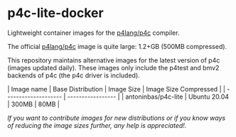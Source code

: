# p4c-lite-docker
Lightweight container images for the [p4lang/p4c](https://github.com/p4lang/p4c)
compiler.

The official [p4lang/p4c](https://hub.docker.com/r/p4lang/p4c/) image is quite
large: 1.2+GB (500MB compressed).

This repository maintains alternative images for the latest version of p4c
(images updated daily). These images only include the p4test and bmv2 backends
of p4c (the p4c driver is included).

| Image name           | Base Distribution | Image Size | Image Size Compressed |
| -------------------- | ----------------- |
| antoninbas/p4c-lite  | Ubuntu 20.04      | 300MB      | 80MB                  |

*If you want to contribute images for new distributions or if you know ways of
 reducing the image sizes further, any help is appreciated!.*
